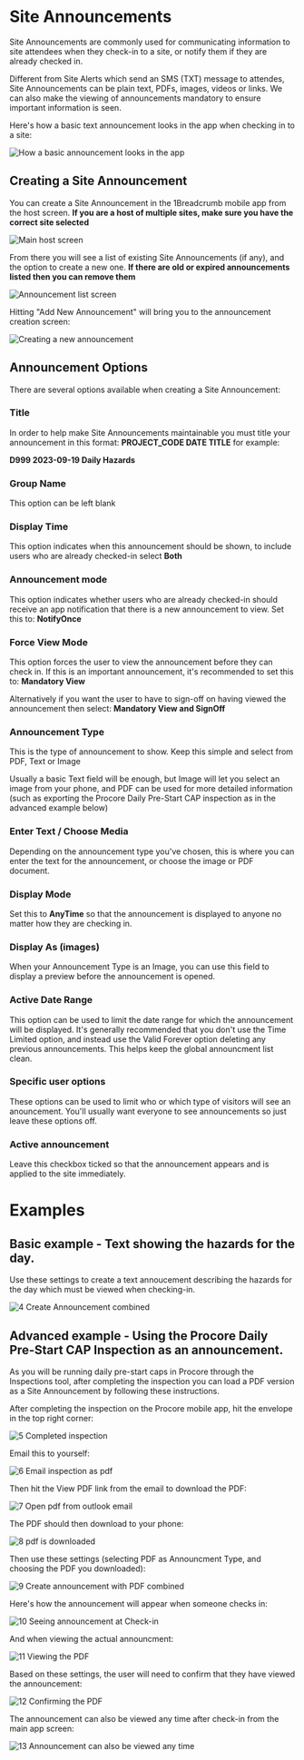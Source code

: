 # Site Announcements

Site Announcements are commonly used for communicating information to site attendees when they check-in to a site, or notify them if they are already checked in.

Different from Site Alerts which send an SMS (TXT) message to attendes, Site Announcements can be plain text, PDFs, images, videos or links. We can also make the viewing of announcements mandatory to ensure important information is seen.

Here's how a basic text announcement looks in the app when checking in to a site:

![How a basic announcement looks in the app](https://github.com/cookbrothersconstruction/documentation/assets/115191984/99bca7f0-3c7f-4c8f-af47-cfbe97341186)


## Creating a Site Announcement

You can create a Site Announcement in the 1Breadcrumb mobile app from the host screen. **If you are a host of multiple sites, make sure you have the correct site selected**

![Main host screen](https://github.com/cookbrothersconstruction/documentation/assets/115191984/4b38bee4-cd9f-403f-8a1f-c5a43a5ffb70)


From there you will see a list of existing Site Announcements (if any), and the option to create a new one. **If there are old or expired announcements listed then you can remove them**

![Announcement list screen](https://github.com/cookbrothersconstruction/documentation/assets/115191984/1aa269dd-d5e7-42b5-9c28-900468afd8bf)


Hitting "Add New Announcement" will bring you to the announcement creation screen:

![Creating a new announcement](https://github.com/cookbrothersconstruction/documentation/assets/115191984/31108e67-170c-4499-bf58-730dd6579ef4)


## Announcement Options

There are several options available when creating a Site Announcement:

### Title

In order to help make Site Announcements maintainable you must title your announcement in this format:
**PROJECT_CODE DATE TITLE**
for example:

**D999 2023-09-19 Daily Hazards**


### Group Name

This option can be left blank


### Display Time

This option indicates when this announcement should be shown, to include users who are already checked-in select
**Both**


### Announcement mode

This option indicates whether users who are already checked-in should receive an app notification that there is a new announcement to view. Set this to:
**NotifyOnce**


### Force View Mode

This option forces the user to view the announcement before they can check in. If this is an important announcement, it's recommended to set this to:
**Mandatory View**

Alternatively if you want the user to have to sign-off on having viewed the announcement then select:
**Mandatory View and SignOff**


### Announcement Type

This is the type of announcement to show. Keep this simple and select from PDF, Text or Image

Usually a basic Text field will be enough, but Image will let you select an image from your phone, and PDF can be used for more detailed information (such as exporting the Procore Daily Pre-Start CAP inspection as in the advanced example below)


### Enter Text / Choose Media

Depending on the announcement type you've chosen, this is where you can enter the text for the announcement, or choose the image or PDF document.


### Display Mode

Set this to **AnyTime** so that the announcement is displayed to anyone no matter how they are checking in.


### Display As (images)

When your Announcement Type is an Image, you can use this field to display a preview before the announcement is opened.


### Active Date Range

This option can be used to limit the date range for which the announcement will be displayed.
It's generally recommended that you don't use the Time Limited option, and instead use the Valid Forever option deleting any previous announcements. This helps keep the global announcment list clean.

### Specific user options

These options can be used to limit who or which type of visitors will see an anouncement.
You'll usually want everyone to see announcements so just leave these options off.

### Active announcement

Leave this checkbox ticked so that the announcement appears and is applied to the site immediately.


# Examples

## Basic example - Text showing the hazards for the day.

Use these settings to create a text annoucement describing the hazards for the day which must be viewed when checking-in.

![4  Create Announcement combined](https://github.com/cookbrothersconstruction/documentation/assets/115191984/015bf2bc-6842-4efe-9bcf-25bc37fe4e24)


## Advanced example - Using the Procore Daily Pre-Start CAP Inspection as an announcement.

As you will be running daily pre-start caps in Procore through the Inspections tool, after completing the inspection you can load a PDF version as a Site Announcement by following these instructions.


After completing the inspection on the Procore mobile app, hit the envelope in the top right corner:

![5  Completed inspection](https://github.com/cookbrothersconstruction/documentation/assets/115191984/0acc14f1-f797-4b13-95aa-e0e39b812b73)


Email this to yourself:

![6  Email inspection as pdf](https://github.com/cookbrothersconstruction/documentation/assets/115191984/72725cc7-97ba-4a85-9a7e-d9a6f7d6d1ee)


Then hit the View PDF link from the email to download the PDF:

![7  Open pdf from outlook email](https://github.com/cookbrothersconstruction/documentation/assets/115191984/4ae60446-0def-458c-bde1-422a19c3bf36)


The PDF should then download to your phone:

![8  pdf is downloaded](https://github.com/cookbrothersconstruction/documentation/assets/115191984/a518b9bc-ab26-4a69-8cfc-54a7809c5562)


Then use these settings (selecting PDF as Announcment Type, and choosing the PDF you downloaded):

![9  Create announcement with PDF combined](https://github.com/cookbrothersconstruction/documentation/assets/115191984/5fdc9d41-2cc5-4642-ab5f-0def8ee93a35)


Here's how the announcement will appear when someone checks in:

![10  Seeing announcement at Check-in](https://github.com/cookbrothersconstruction/documentation/assets/115191984/bd7f73f8-359e-4565-bd20-19fcd8824eb5)


And when viewing the actual announcment:

![11  Viewing the PDF](https://github.com/cookbrothersconstruction/documentation/assets/115191984/b7d7d405-3349-4552-9cea-68d966440f28)


Based on these settings, the user will need to confirm that they have viewed the announcement:

![12  Confirming the PDF](https://github.com/cookbrothersconstruction/documentation/assets/115191984/ab01a5f9-213a-4415-8ea5-2917ecd944a9)


The announcement can also be viewed any time after check-in from the main app screen:

![13  Announcement can also be viewed any time](https://github.com/cookbrothersconstruction/documentation/assets/115191984/bcd6d405-ac11-4a85-9e22-1f85a40a3e2b)
